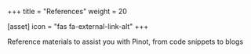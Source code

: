 +++
title = "References"
weight = 20

[asset]
  icon = "fas fa-external-link-alt"
+++

Reference materials to assist you with Pinot, from code snippets to blogs
